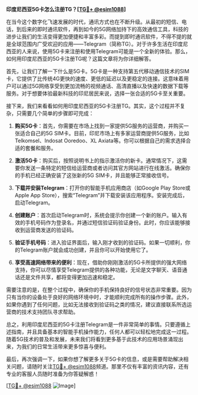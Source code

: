**印度尼西亚5G卡怎么注册TG？[[TG💪+ @esim1088](https://t.me/s/esim1088)]**

在当今这个数字化飞速发展的时代，通讯方式也在不断升级。从最初的短信、电话，到后来的即时通讯软件，再到如今的5G网络加持下的高效通信工具，科技的进步让我们的生活变得更加便捷和丰富多彩。而提到即时通讯软件，不得不提的就是全球范围内广受欢迎的应用——Telegram（简称TG）。对于许多生活在印度尼西亚的人来说，使用5G卡来注册和使用Telegram可能是一个全新的体验。那么，如何用印度尼西亚的5G卡注册TG呢？这篇文章将为你详细解答。

首先，让我们了解一下什么是5G卡。5G卡是一种支持第五代移动通信技术的SIM卡，它提供了比传统4G更快的速度、更低的延迟以及更稳定的连接。这意味着用户可以通过5G网络享受到更加流畅的视频通话、高清直播以及快速的数据下载等服务。对于想要体验最新科技的印尼居民来说，选择一张合适的5G卡至关重要。

接下来，我们来看看如何用印度尼西亚的5G卡注册TG。其实，这个过程并不复杂，只需要几个简单的步骤即可完成：

1. **购买5G卡**：首先，你需要在市场上找到一家提供5G服务的运营商，并购买一张适合自己的5G SIM卡。目前，印尼市场上有多家运营商提供5G服务，比如Telkomsel、Indosat Ooredoo、XL Axiata等。你可以根据自己的需求选择合适的套餐和服务。

2. **激活5G卡**：购买后，按照说明书上的指示激活你的新卡。通常情况下，这需要你发送一条特定的短信给运营商或者访问其官方网站进行在线激活。确保你的手机已经正确安装了这张新的5G SIM卡，并且能够正常接收信号。

3. **下载并安装Telegram**：打开你的智能手机应用商店（如Google Play Store或Apple App Store），搜索“Telegram”并下载安装该应用程序。安装完成后，启动Telegram。

4. **创建账户**：首次启动Telegram时，系统会提示你创建一个新的账户。输入有效的手机号码作为登录名，并通过短信验证码验证身份。此时，你应该能够接收到运营商发送的验证码。

5. **验证手机号码**：进入验证界面后，输入刚才收到的验证码。如果一切顺利，你的Telegram账户就会成功创建，并且你可以开始使用它了。

6. **享受高速网络带来的便利**：现在，借助你刚刚激活的5G卡所提供的强大网络支持，你可以尽情享受Telegram提供的各种功能，无论是文字聊天、语音通话还是文件共享，都将变得更加迅速和稳定。

需要注意的是，在整个过程中，确保你的手机保持良好的信号状态非常重要。因为只有当你的设备处于良好的网络环境中时，才能顺利完成所有的操作步骤。此外，如果你遇到了任何问题，比如无法接收到验证码之类的情况，建议直接联系所选运营商的技术支持团队寻求帮助。

总之，利用印度尼西亚的5G卡注册Telegram是一件非常简单的事情。只要遵循上述指南，并且具备基本的智能手机操作能力，任何人都可以轻松地完成这一过程。随着5G技术的普及和发展，未来我们将看到更多基于此技术的应用场景涌现出来，为我们的日常生活带来更多惊喜与便利。

最后，再次强调一下，如果你想了解更多关于5G卡的信息，或是需要帮助解决相关问题，请随时关注[TG💪+ @esim1088](https://t.me/s/esim1088)频道。那里不仅有丰富的资讯内容，还有专业的客服人员随时准备为你答疑解惑！

[[TG💪+ @esim1088](https://t.me/s/esim1088) ![Image](https://i.postimg.cc/4NQfJmqS/Snipaste-2025-05-13-00-14-12.png)]